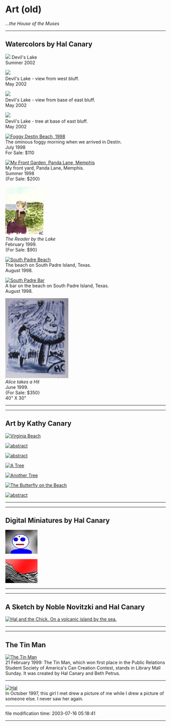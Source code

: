 Art (old)
=========

_...the House of the Muses_

* * *

Watercolors by Hal Canary
-------------------------

[![](/art/devil-04s.jpg)](/art/devil-04.jpg) Devil's Lake  
Summer 2002

[![ ](/art/devil-01s.jpg)](/art/devil-01.jpg)  
Devil's Lake - view from west bluff.  
May 2002

[![ ](/art/devil-02s.jpg)](/art/devil-02.jpg)  
Devil's Lake - view from base of east bluff.  
May 2002

[![ ](/art/devil-03s.jpg)](/art/devil-03.jpg)  
Devil's Lake - tree at base of east bluff.  
May 2002

[![Foggy Destin Beach, 1998](/art/destin_s.jpg)](/art/destin.jpg)  
The ominous foggy morning when we arrived in Destin.  
July 1998  
For Sale: $110

[![My Front Garden, Panda Lane, Memphis](/art/frontgarden_s.jpg)](/art/frontgarden.jpg)  
My front yard, Panda Lane, Memphis.  
Summer 1998  
{For Sale: $200}

[![The Reader](/art/reader.jpg)](/art/reader.jpg)  
_The Reader by the Lake_  
February 1999.  
{For Sale: $90}

[![South Padre Beach](/art/padre1_s.jpg)](/art/padre1.jpg)  
The beach on South Padre Island, Texas.  
August 1998.

[![South Padre Bar](/art/padre2_s.jpg)](/art/padre2.jpg)  
A bar on the beach on South Padre Island, Texas.  
August 1998.

[![Alice takes a Hit](/art/alice.jpg)](/art/alice.jpg)  
_Alice takes a Hit_  
June 1999.  
{For Sale: $350}  
40" X 30"

* * *

* * *

Art by Kathy Canary
-------------------

[![Virginia Beach](/art/kc1_s.jpg)](/art/kc1.jpg)

[![abstract](/art/kc2_s.jpg)](/art/kc2.jpg)

[![abstract](/art/kc3_s.jpg)](/art/kc3.jpg)

[![A Tree](/art/kc4_s.jpg)](/art/kc4.gif)

[![Another Tree](/art/kc5_s.jpg)](/art/kc5.gif)

[![The Butterfly on the Beach](/art/kc6_s.jpg)](/art/kc6.gif)

[![abstract](/art/kc7.gif)](/art/kc7.gif)

* * *

* * *

Digital Miniatures by Hal Canary
--------------------------------

[![Round Headed Boy](/art/roundboy.jpg)](/art/roundboy.jpg)

[![The Red Sky of Barsoom](/art/redsky.jpg)](/art/redsky.jpg)

* * *

* * *

A Sketch by Noble Novitzki and Hal Canary
-----------------------------------------

[![Hal and the Chick.  On a volcanic island by the sea.](/art/nob_s.jpg)](/art/nob.jpg)

* * *

* * *

The Tin Man
-----------

[![The Tin Man](/art/tinman_s.jpg)](/art/tinman.jpg)  
21 February 1999: The Tin Man, which won first place in the Public Relations Student Society of America's Can Creation Contest, stands in Library Mall Sunday. It was created by Hal Canary and Beth Petrus.

* * *

[![Hal](/art/haldrawn_s.gif)](/art/haldrawn.gif)  
In October 1997, this girl I met drew a picture of me while I drew a picture of someone else. I never saw her again.

* * *

file modification time: 2003-07-16 05:18:41

* * *
